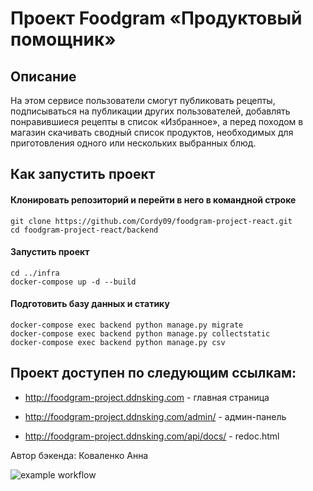 # Проект Foodgram «Продуктовый помощник»

## Описание

На этом сервисе пользователи смогут публиковать рецепты, подписываться на публикации других пользователей, добавлять понравившиеся рецепты в список «Избранное», а перед походом в магазин скачивать сводный список продуктов, необходимых для приготовления одного или нескольких выбранных блюд.


## Как запустить проект

#### Клонировать репозиторий и перейти в него в командной строке

```shell
git clone https://github.com/Cordy09/foodgram-project-react.git
cd foodgram-project-react/backend
```


#### Запустить проект

```shell
cd ../infra
docker-compose up -d --build
```

#### Подготовить базу данных и статику 

```shell
docker-compose exec backend python manage.py migrate
docker-compose exec backend python manage.py collectstatic
docker-compose exec backend python manage.py csv
```

## Проект доступен по следующим ссылкам:

* http://foodgram-project.ddnsking.com - главная страница


* http://foodgram-project.ddnsking.com/admin/ - админ-панель


* http://foodgram-project.ddnsking.com/api/docs/ - redoc.html


Автор бэкенда: Коваленко Анна

![example workflow](https://github.com/Cordy09foodgram-project-react/actions/workflows/workflow.yml/badge.svg)